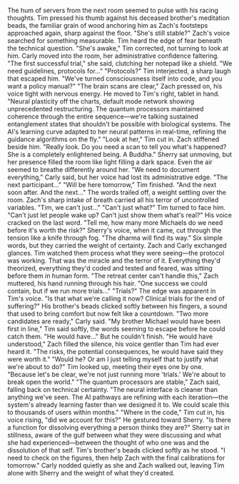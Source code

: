 The hum of servers from the next room seemed to pulse with his racing thoughts. Tim pressed his thumb against his deceased brother's meditation beads, the familiar grain of wood anchoring him as Zach's footsteps approached again, sharp against the floor.
"She's still stable?" Zach's voice searched for something measurable. Tim heard the edge of fear beneath the technical question.
"She's awake," Tim corrected, not turning to look at him.
Carly moved into the room, her administrative confidence faltering. "The first successful trial," she said, clutching her notepad like a shield. "We need guidelines, protocols for…"
"Protocols?" Tim interjected, a sharp laugh that escaped him. "We've turned consciousness itself into code, and you want a policy manual?"
"The brain scans are clear," Zach pressed on, his voice tight with nervous energy. He moved to Tim's right, tablet in hand. "Neural plasticity off the charts, default mode network showing unprecedented restructuring. The quantum processors maintained coherence through the entire sequence—we're talking sustained entanglement states that shouldn't be possible with biological systems. The AI's learning curve adapted to her neural patterns in real-time, refining the guidance algorithms on the fly."
"Look at her," Tim cut in. Zach stiffened beside him. "Really look. Do you need a scan to tell you what's happened? She is a completely enlightened being. A Buddha."
Sherry sat unmoving, but her presence filled the room like light filling a dark space. Even the air seemed to breathe differently around her.
"We need to document everything," Carly said, but her voice had lost its administrative edge. "The next participant…"
"Will be here tomorrow," Tim finished. "And the next soon after. And the next…" The words trailed off, a weight settling over the room.
Zach's sharp intake of breath carried all his terror of uncontrolled variables. "Tim, we can't just…"
"Can't just what?" Tim turned to face him. "Can't just let people wake up? Can't just show them what's real?" His voice cracked on the last word. "Tell me, how many more Michaels do we need before it's worth the risk?"
Sherry's voice, when it came, cut through the tension like a knife through fog. "The dharma will find its way." Six simple words, but they carried the weight of certainty.
Zach and Carly exchanged glances. Tim watched them process what they were seeing—the protocol was working. That was the miracle and the terror of it. Everything they'd theorized, everything they'd coded and tested and feared, was sitting before them in human form.
"The retreat center can't handle this," Zach muttered, his hand running through his hair. "One success we could contain, but if we run more trials…"
"Trials?" The edge was apparent in Tim's voice. "Is that what we're calling it now? Clinical trials for the end of suffering?" His brother's beads clicked softly between his fingers, a sound that used to bring comfort but now felt like a countdown.
"Two more candidates are ready," Carly said.
"My brother Michael would have been first in line," Tim said softly, the words seeming to escape before he could catch them. "He would have…" But he couldn't finish.
"He would have understood," Zach filled the silence, his voice gentler than Tim had ever heard it. "The risks, the potential consequences, he would have said they were worth it."
"Would he? Or am I just telling myself that to justify what we're about to do?" Tim looked up, meeting their eyes one by one. "Because let's be clear, we're not just running more 'trials.' We're about to break open the world."
"The quantum processors are stable," Zach said, falling back on technical certainty. "The neural interface is cleaner than anything we've seen. The AI pathways are refining with each iteration—the system's already learning faster than we designed it to. We could scale this to thousands of users within months."
"Where in the code," Tim cut in, his voice rising, "did we account for this?" He gestured toward Sherry. "Is there a function for dissolving everything a person thinks they are?"
Sherry sat in stillness, aware of the gulf between what they were discussing and what she had experienced—between the thought of who one was and the dissolution of that self.
Tim's brother's beads clicked softly as he stood. "I need to check on the figures, then help Zach with the final calibrations for tomorrow."
Carly nodded quietly as she and Zach walked out, leaving Tim alone with Sherry and the weight of what they'd created.